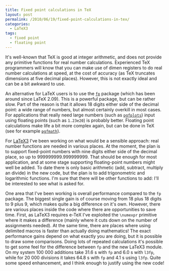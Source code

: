 ```yaml
---
title: Fixed point calculations in TeX
layout: post
permalink: /2010/06/19/fixed-point-calculations-in-tex/
categories:
  - LaTeX3
tags:
  - fixed point
  - floating point
---
```

It's well-known that TeX is good at integer arithmetic, and does not provide any primitive functions for real number calculations. Experienced TeX programmers will know that you can make use of dimen registers to do real number calculations at speed, at the cost of accuracy (as TeX truncates dimensions at five decimal places). However, this is not exactly ideal and can be a bit awkward to use.

An alternative for LaTeX users is to use the [`fp`](https://ctan.org/pkg/fp) package (which has been around since LaTeX 2.09). This is a powerful package, but can be rather slow. Part of the reason is that it allows 18 digits either side of the decimal point: a wide range of numbers, but almost certainly overkill in most cases. For applications that really need large numbers (such as [`pgfplots`](https://ctan.org/pkg/pgfplots)) input using floating points (such as `1.23e20`) is probably better. Floating point calculations make life a bit more complex again, but can be done in TeX (see for example [`pgfmath`](https://ctan.org/pkg/pgf)).

For [LaTeX3](https://www.latex-project.org/latex3.html) I've been working on what would be a sensible approach: real number functions are needed in various places. At the moment, the plan is to support fixed-point numbers with nine digits either side of the decimal place, so up to 999999999.999999999. That should be enough for most application, and at some stage supporting floating-point numbers might well be added. To date there is only basic arithmetic (add, subtract, multiply an divide) in the new code, but the plan is to add trigonometric and logarithmic functions. I'm sure that there will be other functions to add: I'll be interested to see what is asked for.

One area that I've been working is overall performance compared to the `fp` package. The biggest single gain is of course moving from 18 plus 18 digits to 9 plus 9, which makes quite a big difference on it's own. However, there are various places inside the code where there are opportunities to save time. First, as LaTeX3 requires e-TeX I've exploited the `\numexpr` primitive where it makes a difference (mainly where it cuts down on the number of assignments needed). At the same time, there are places where using delimited macros is faster than actually doing mathematics! The exact performance gains depend on what exactly you are doing, but it is possible to draw some comparisons. Doing lots of repeated calculations it's possible to get some feel for the difference between `fp` and the new LaTeX3 module. On my system 100 000 additions take 31.6 s with `fp` and 6.0 s with `l3fp`, while for 20 000 divisions it takes 64.8 s with `fp` and 4.1 s using `l3fp`. Quite some speed enhancement, and I think enough to justify using the new code!
